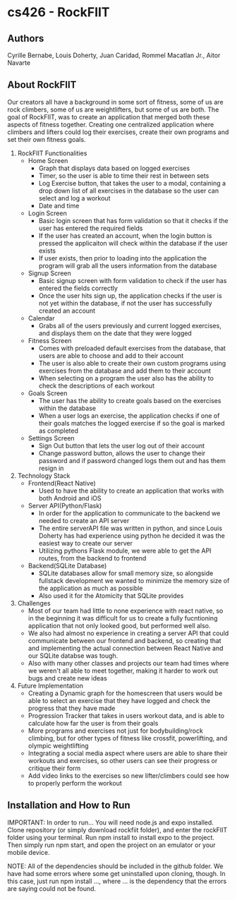 # cs426 - RockFIIT

## Authors
Cyrille Bernabe, Louis Doherty, Juan Caridad, Rommel Macatlan Jr., Aitor Navarte

## About RockFIIT
Our creators all have a background in some sort of fitness, some of us are rock climbers, some of us are weightlifters, but some of us are both. The goal of RockFIIT, was to create an application that merged both these aspects of fitness together. Creating one centralized application where climbers and lifters could log their exercises, create their own programs and set their own fitness goals. 

1. RockFIIT Functionalities
   - Home Screen
     - Graph that displays data based on logged exercises
     - Timer, so the user is able to time their rest in between sets
     - Log Exercise button, that takes the user to a modal, containing a drop down list of all exercises in the database so the user can select and log a workout
     - Date and time
   - Login Screen
     - Basic login screen that has form validation so that it checks if the user has entered the required fields
     - If the user has created an account, when the login button is pressed the applicaiton will check within the database if the user exists
     - If user exists, then prior to loading into the application the program will grab all the users information from the database   
   - Signup Screen
     - Basic signup screen with form validation to check if the user has entered the fields correctly
     - Once the user hits sign up, the application checks if the user is not yet within the database, if not the user has successfully created an account 
   - Calendar
     - Grabs all of the users previously and current logged exercises, and displays them on the date that they were logged
   - Fitness Screen
     - Comes with preloaded default exercises from the database, that users are able to choose and add to their account
     - The user is also able to create their own custom programs using exercises from the database and add them to their account
     - When selecting on a program the user also has the ability to check the descriptions of each workout
   - Goals Screen
     - The user has the ability to create goals based on the exercises within the database
     - When a user logs an exercise, the application checks if one of their goals matches the logged exercise if so the goal is marked as completed
   - Settings Screen
     - Sign Out button that lets the user log out of their account
     - Change password button, allows the user to change their password and if password changed logs them out and has them resign in
2. Technology Stack
   - Frontend(React Native)
     - Used to have the ability to create an application that works with both Android and iOS 
   - Server API(Python/Flask)
     - In order for the application to communicate to the backend we needed to create an API server
     - The entire serverAPI file was written in python, and since Louis Doherty has had experience using python he decided it was the easiest way to create our server
     - Utilizing pythons Flask module, we were able to get the API routes, from the backend to frontend
   - Backend(SQLite Database)
     - SQLite databases allow for small memory size, so alongside fullstack development we wanted to minimize the memory size of the application as much as possible
     - Also used it for the Atomicity that SQLite provides
3. Challenges
   - Most of our team had little to none experience with react native, so in the beginning it was difficult for us to create a fully fucntioning application that not only looked good, but performed well also.
   - We also had almost no experience in creating a server API that could communicate between our frontend and backend, so creating that and implementing the actual connection between React Native and our SQLite databse was tough.
   - Also with many other classes and projects our team had times where we weren't all able to meet together, making it harder to work out bugs and create new ideas
4. Future Implementation
   - Creating a Dynamic graph for the homescreen that users would be able to select an exercise that they have logged and check the progress that they have made
   - Progression Tracker that takes in users workout data, and is able to calculate how far the user is from their goals
   - More programs and exercises not just for bodybuilding/rock climbing, but for other types of fitness like crossfit, powerlifting, and olympic weightlifting
   - Integrating a social media aspect where users are able to share their workouts and exercises, so other users can see their progress or critique their form
   - Add video links to the exercises so new lifter/climbers could see how to properly perform the workout


## Installation and How to Run
IMPORTANT: In order to run...
  You will need node.js and expo installed. Clone repository (or simply download rockfiit folder), and enter the rockFIIT folder using your terminal. Run npm install to install expo to the project. Then simply run npm start, and open the project on an emulator or your mobile device.
  
NOTE: All of the dependencies should be included in the github folder. We have had some errors where some get uninstalled upon cloning, though. In this case, just run npm install ..., where ... is the dependency that the errors are saying could not be found. 
